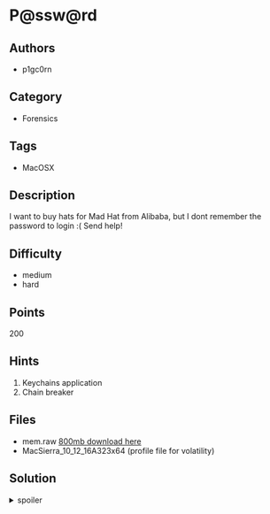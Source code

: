 # P@ssw@rd

## Authors
* p1gc0rn

## Category
* Forensics

## Tags
* MacOSX

## Description
I want to buy hats for Mad Hat from Alibaba, but I dont remember the password to login :( Send help!

## Difficulty
* medium
* hard

## Points
200

## Hints
1. Keychains application
2. Chain breaker

## Files
* mem.raw [800mb download here](https://drive.google.com/file/d/1-t9-2uXzVjPghOVYP_K2jYyMOYj0r82Z/view?usp=sharing)
* MacSierra_10_12_16A323x64 (profile file for volatility)

## Solution
<details>
<summary>spoiler</summary>

### Idea
Dump the login.keychain file(the base file for Keychains application) and the master keys from mem.raw. Then use chainbreaker to unlock the content of login.keychain file. The flag is encoded in base64 format.

### Walkthrough
1. Dump all the files from mem.raw
`python volatility/vol.py -f Downloads/mem.raw --profile MacSierra_10_12_16A323x64 mac_list_files > files.txt`
2. Get the vnode of login.keychain from files.txt
3. Extract the content of login.keychain
`python volatility/vol.py -f Downloads/mem.raw --profile MacSierra_10_12_16A323x64 mac_dump_file -q 0xffffff8028f0b648 -O login.keychain`
4.Find the master key for login.keychain
`python volatility/vol.py -f Downloads/mem.raw --profile MacSierra_10_12_16A323x64 mac_keychaindump`
5. Use the chainbreaker to unlock the content and find alibaba.com
`python chainbreaker/chainbreaker.py -f login.keychain-db -k 064F67E2526F2642D41D7EF2C4E3B6EDC07D36B9760635E7 | strings`
6. The flag is in the password section, encoded in base64
QVRMQVNTSUFOe2JkNzJiYzUxMjNmNWQ1NDM2NzJlNTEzYTUxYzExMDZlfQ==.

### Flag
The finding is the hash which needs wrapping with flag format.
`ATLASSIAN{bd72bc5123f5d543672e513a51c1106e}`
</details>
